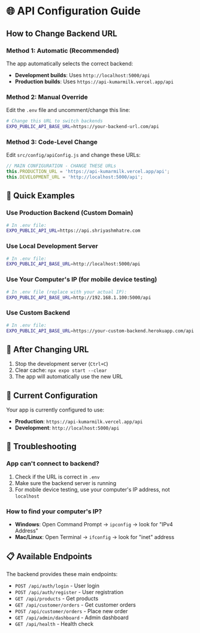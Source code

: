 # 🌐 API Configuration Guide

## How to Change Backend URL

### Method 1: Automatic (Recommended)
The app automatically selects the correct backend:
- **Development builds**: Uses `http://localhost:5000/api`
- **Production builds**: Uses `https://api-kumarmilk.vercel.app/api`

### Method 2: Manual Override
Edit the `.env` file and uncomment/change this line:

```bash
# Change this URL to switch backends
EXPO_PUBLIC_API_BASE_URL=https://your-backend-url.com/api
```

### Method 3: Code-Level Change
Edit `src/config/apiConfig.js` and change these URLs:

```javascript
// MAIN CONFIGURATION - CHANGE THESE URLs
this.PRODUCTION_URL = 'https://api-kumarmilk.vercel.app/api';
this.DEVELOPMENT_URL = 'http://localhost:5000/api';
```

## 🎯 Quick Examples

### Use Production Backend (Custom Domain)
```bash
# In .env file:
EXPO_PUBLIC_API_URL=https://api.shriyashmhatre.com
```

### Use Local Development Server
```bash
# In .env file:
EXPO_PUBLIC_API_BASE_URL=http://localhost:5000/api
```

### Use Your Computer's IP (for mobile device testing)
```bash
# In .env file (replace with your actual IP):
EXPO_PUBLIC_API_BASE_URL=http://192.168.1.100:5000/api
```

### Use Custom Backend
```bash
# In .env file:
EXPO_PUBLIC_API_BASE_URL=https://your-custom-backend.herokuapp.com/api
```

## 🔄 After Changing URL

1. Stop the development server (`Ctrl+C`)
2. Clear cache: `npx expo start --clear`
3. The app will automatically use the new URL

## 📱 Current Configuration

Your app is currently configured to use:
- **Production**: `https://api-kumarmilk.vercel.app/api`
- **Development**: `http://localhost:5000/api`

## 🐛 Troubleshooting

### App can't connect to backend?
1. Check if the URL is correct in `.env`
2. Make sure the backend server is running
3. For mobile device testing, use your computer's IP address, not `localhost`

### How to find your computer's IP?
- **Windows**: Open Command Prompt → `ipconfig` → look for "IPv4 Address"
- **Mac/Linux**: Open Terminal → `ifconfig` → look for "inet" address

## 📋 Available Endpoints

The backend provides these main endpoints:
- `POST /api/auth/login` - User login
- `POST /api/auth/register` - User registration
- `GET /api/products` - Get products
- `GET /api/customer/orders` - Get customer orders
- `POST /api/customer/orders` - Place new order
- `GET /api/admin/dashboard` - Admin dashboard
- `GET /api/health` - Health check